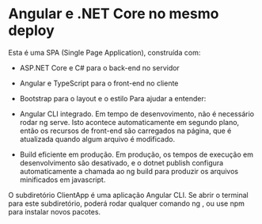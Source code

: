 # Angular e .NET Core no mesmo deploy

Esta é uma SPA (Single Page Application), construída com:

* ASP.NET Core e C# para o back-end no servidor
* Angular e TypeScript para o front-end no cliente
* Bootstrap para o layout e o estilo
Para ajudar a entender:

* Angular CLI integrado. Em tempo de desenvovimento, não é necessário rodar ng serve. Isto acontece automaticamente em segundo plano, então os recursos de front-end são carregados na página, que é atualizada quando algum arquivo é modificado.
* Build eficiente em produção. Em produção, os tempos de execução em desenvolvimento são desativado, e o dotnet publish configura automaticamente a chamada ao ng build para produzir os arquivos minificados em javascript.

O subdiretório ClientApp é uma aplicação Angular CLI. Se abrir o terminal para este subdiretório, poderá rodar qualquer comando ng , ou use npm para instalar novos pacotes.